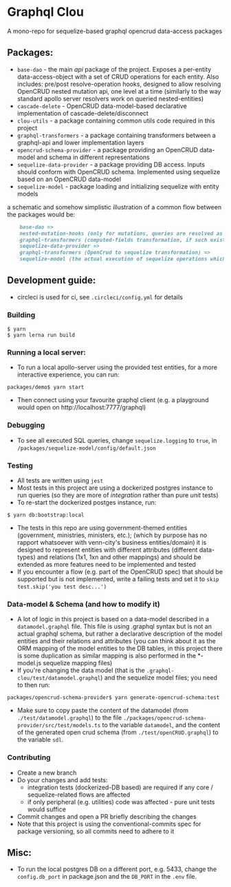 # Graphql Clou

A mono-repo for sequelize-based graphql opencrud data-access packages

## Packages:

* `base-dao` - the main _api_ package of the project. Exposes a per-entity data-access-object with a set of 
    CRUD operations for each entity. 
  Also includes: pre/post resolve-operation hooks, designed to allow resolving OpenCRUD nested mutation api,
  one level at a time (similarly to the way standard apollo server resolvers work on queried nested-entities)
* `cascade-delete` - OpenCRUD data-model-based declarative implementation of cascade-delete/disconnect
* `clou-utils` - a package containing common utils code required in this project
* `graphql-transformers` - a package containing transformers between a graphql-api and lower implementation layers
* `opencrud-schema-provider` - a package providing an OpenCRUD data-model and schema in different representations
* `sequelize-data-provider` - a package providing DB access. Inputs should conform with OpenCRUD schema. 
    Implemented using sequelize based on an OpenCRUD data-model
* `sequelize-model` - package loading and initializing sequelize with entity models

a schematic and somehow simplistic illustration of a common flow between the packages would be:

```markdown
    base-dao =>
    nested-mutation-hooks (only for mutations, queries are resolved as is) =>
    graphql-transformers (computed-fields transformation, if such exist to OpenCRUD fields) =>
    sequelize-data-provider =>
    graphql-transformers (OpenCrud to sequelize transformation) =>
    sequelize-model (the actual execution of sequelize operations which are translated to SQL queries)
```

## Development guide:
* circleci is used for ci, see `.circleci/config.yml` for details

### Building
```shell script
$ yarn 
$ yarn lerna run build
```

### Running a local server:
* To run a local apollo-server using the provided test entities, for a more interactive experience,
    you can run:
```shell script
packages/demo$ yarn start
```
* Then connect using your favourite graphql client (e.g. a playground would open on http://localhost:7777/graphql)

### Debugging
* To see all executed SQL queries, change `sequelize.logging` to `true`, in 
`/packages/sequelize-model/config/default.json`

### Testing
* All tests are written using `jest`
* Most tests in this project are using a dockerized postgres instance to run queries 
    (so they are more of _integration_ rather than pure _unit_ tests)
* To re-start the dockerized postges instance, run: 
```shell script
$ yarn db:bootstrap:local
```
* The tests in this repo are using government-themed entities (government, ministries, ministers, etc.); 
    (which by purpose has no rapport whatsoever with venn-city's business entities/domain)
    it is designed to represent entities with different attributes (different data-types) and relations (1x1, 1xn and other mappings)
    and should be extended as more features need to be implemented and tested
* If you encounter a flow (e.g. part of the OpenCRUD spec) that should be supported but is not implemented, 
    write a failing tests and set it to `skip` ```test.skip('you test desc...')```

### Data-model & Schema (and how to modify it)
* A lot of logic in this project is based on a data-model described in a `datamodel.graphql` file.
    This file is using .graphql syntax but is not an actual graphql schema, 
    but rather a declarative description of the model entities and their relations and attributes 
    (you can think about it as the ORM mapping of the model entities to the DB tables, 
    in this project there is some duplication as similar mapping is also performed in the *-model.js sequelize mapping files)
* If you're changing the data model (that is the `.graphql-clou/test/datamodel.graphql`) 
    and the sequelize model files; you need to then run:
```shell script
packages/opencrud-schema-provider$ yarn generate-opencrud-schema:test
```
* Make sure to copy paste the content of the datamodel (from `./test/datamodel.graphql`) to the file `./packages/opencrud-schema-provider/src/test/models.ts`
to the variable `datamodel`, and the content of the generated open crud schema (from `./test/openCRUD.graphql`) to the variable `sdl`. 

### Contributing
* Create a new branch
* Do your changes and add tests:
    * integration tests (dockerized-DB based) are required if any core / sequelize-related flows are affected
    * if only peripheral (e.g. utilities) code was affected - pure unit tests would suffice
* Commit changes and open a PR briefly describing the changes
* Note that this project is using the conventional-commits spec for package versioning, so all commits need to adhere to it

## Misc:
* To run the local postgres DB on a different port, e.g. 5433, change the `config.db_port` in package.json and
 the `DB_PORT` in the `.env` file.

